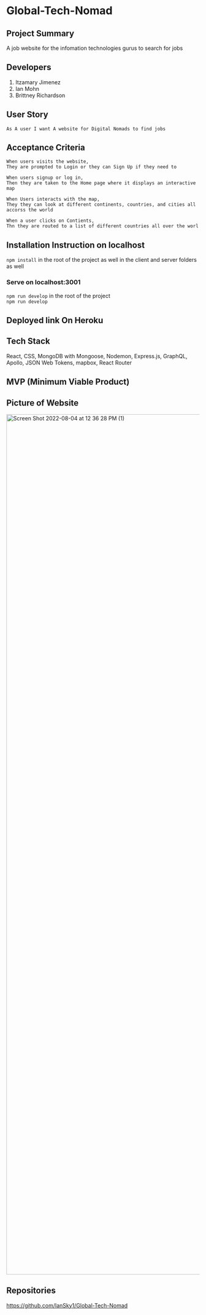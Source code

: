 # Global-Tech-Nomad

## Project Summary
A job website for the infomation technologies gurus to search for jobs

## Developers
1. Itzamary Jimenez
2. Ian Mohn
3. Brittney Richardson

## User Story
    As A user I want A website for Digital Nomads to find jobs

## Acceptance Criteria
    When users visits the website,
    They are prompted to Login or they can Sign Up if they need to

    When users signup or log in, 
    Then they are taken to the Home page where it displays an interactive map

    When Users interacts with the map, 
    They they can look at different continents, countries, and cities all accorss the world

    When a user clicks on Contients, 
    Thn they are routed to a list of different countries all over the worl

## Installation Instruction on localhost
`npm install` in the root of the project as well in the client and server folders as well
### Serve on localhost:3001
`npm run develop` in the root of the project
<br>
`npm run develop`

## Deployed link On Heroku


## Tech Stack
React, CSS, MongoDB with Mongoose, Nodemon, Express.js, GraphQL, Apollo, JSON Web Tokens, mapbox, React Router

## MVP (Minimum Viable Product)


## Picture of Website

<img width="2240" alt="Screen Shot 2022-08-04 at 12 36 28 PM (1)" src="https://user-images.githubusercontent.com/97998857/182959007-04125620-33a8-4083-ac48-a39f8e1dcc65.png">


## Repositories
https://github.com/IanSky1/Global-Tech-Nomad
